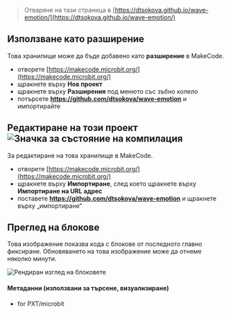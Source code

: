 
> Отваряне на тази страница в [https://dtsokova.github.io/wave-emotion/](https://dtsokova.github.io/wave-emotion/)

## Използване като разширение

Това хранилище може да бъде добавено като **разширение** в MakeCode.

* отворете [https://makecode.microbit.org/](https://makecode.microbit.org/)
* щракнете върху **Нов проект**
* щракнете върху **Разширения** под менюто със зъбно колело
* потърсете **https://github.com/dtsokova/wave-emotion** и импортирайте

## Редактиране на този проект ![Значка за състояние на компилация](https://github.com/dtsokova/wave-emotion/workflows/MakeCode/badge.svg)

За редактиране на това хранилище в MakeCode.

* отворете [https://makecode.microbit.org/](https://makecode.microbit.org/)
* щракнете върху **Импортиране**, след което щракнете върху **Импортиране на URL адрес**
* поставете **https://github.com/dtsokova/wave-emotion** и щракнете върху „импортиране“

## Преглед на блокове

Това изображение показва кода с блокове от последното главно фиксиране.
Обновяването на това изображение може да отнеме няколко минути.

![Рендиран изглед на блоковете](https://github.com/dtsokova/wave-emotion/raw/master/.github/makecode/blocks.png)

#### Метаданни (използвани за търсене, визуализиране)

* for PXT/microbit
<script src="https://makecode.com/gh-pages-embed.js"></script><script>makeCodeRender("{{ site.makecode.home_url }}", "{{ site.github.owner_name }}/{{ site.github.repository_name }}");</script>
